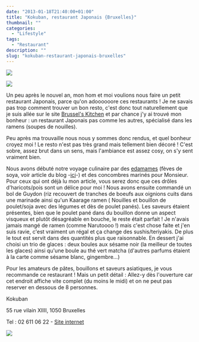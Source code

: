 ```yaml
---
date: "2013-01-18T21:40:00+01:00"
title: "Kokuban, restaurant Japonais {Bruxelles}"
thumbnail: ""
categories:
  - "Lifestyle"
tags:
  - "Restaurant"
description: ""
slug: "kokuban-restaurant-japonais-bruxelles"
---
```


[![](https://cdn.rawgit.com/crokmou/images/v1.0.1/i/kokuban_restaurant_japonais_bruxelles-5014_bann-300x1791-300x179.jpg)](https://cdn.rawgit.com/crokmou/images/v1.0.1/i/kokuban_restaurant_japonais_bruxelles-5014_bann-300x1791.jpg)

[![](https://cdn.rawgit.com/crokmou/images/v1.0.1/i/kokuban_restaurant_japonais_bruxelles-50141.jpg)](https://cdn.rawgit.com/crokmou/images/v1.0.1/i/kokuban_restaurant_japonais_bruxelles-50141.jpg)

Un peu après le nouvel an, mon hom et moi voulions nous faire un petit restaurant Japonais, parce qu'on adoooooore ces restaurants ! Je ne savais pas trop comment trouver un bon resto, c'est donc tout naturellement que je suis allée sur le site [Brussel's Kitchen](http://www.brusselskitchen.com/?p=2237) et par chance j'y ai trouvé mon bonheur : un restaurant Japonais pas comme les autres, spécialisé dans les ramens (soupes de nouilles).

Peu après ma trouvaille nous nous y sommes donc rendus, et quel bonheur croyez moi ! Le resto n'est pas très grand mais tellement bien décoré ! C'est sobre, assez brut dans un sens, mais l'ambiance est assez cosy, on s'y sent vraiment bien.

Nous avons débuté notre voyage culinaire par des [edamames](https://crokmou.com/2013/01/edamame-ou-feve-de-soya-decouverte.html) (fèves de soya, voir article du blog -[ici](https://crokmou.com/2013/01/edamame-ou-feve-de-soya-decouverte.html)-) et des concombres marinés pour Monsieur. Pour ceux qui ont déjà lu mon article, vous serez donc que ces drôles d'haricots/pois sont un délice pour moi ! Nous avons ensuite commandé un bol de Guydon (riz recouvert de tranches de boeufs aux oignions cuits dans une marinade ainsi qu'un Kaarage ramen ( Nouilles et bouillon de poulet/soja avec des légumes et dès de poulet panés). Les saveurs étaient présentes, bien que le poulet pané dans du bouillon donne un aspect visqueux et plutôt désagréable en bouche, le reste était parfait ! Je n'avais jamais mangé de ramen (comme Narutoooo !) mais c'est chose faite et j'en suis ravie, c'est vraiment un régal et ça change des sushis/teriyakis. De plus le tout est servit dans des quantités plus que raisonnable. En dessert j'ai choisi un trio de glaces : deux boules aux sésame noir (la meilleur de toutes les glaces) ainsi qu'une boule au thé vert matcha (d'autres parfums étaient à la carte comme sésame blanc, gingembre...)

Pour les amateurs de pâtes, bouillons et saveurs asiatiques, je vous recommande ce restaurant ! Mais un petit détail : Allez-y dès l'ouverture car cet endroit affiche vite complet (du moins le midi) et on ne peut pas reserver en dessous de 8 personnes.

Kokuban

55 rue vilain XIIII, 1050 Bruxelles

Tel : 02 611 06 22 - [Site internet](http://www.kokuban.be/fr/index.php)

[![](https://cdn.rawgit.com/crokmou/images/v1.0.1/i/kokuban_restaurant_japonais_bruxelles1.jpg)](https://cdn.rawgit.com/crokmou/images/v1.0.1/i/kokuban_restaurant_japonais_bruxelles1.jpg)